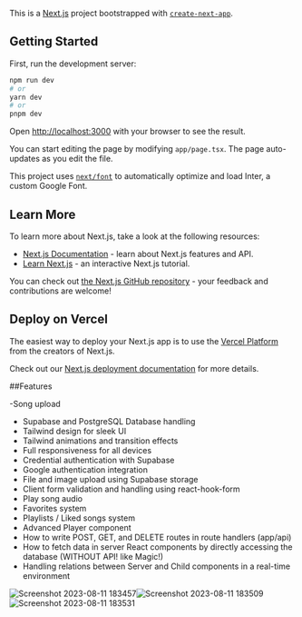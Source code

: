 This is a [Next.js](https://nextjs.org/) project bootstrapped with [`create-next-app`](https://github.com/vercel/next.js/tree/canary/packages/create-next-app).

## Getting Started

First, run the development server:

```bash
npm run dev
# or
yarn dev
# or
pnpm dev
```

Open [http://localhost:3000](http://localhost:3000) with your browser to see the result.

You can start editing the page by modifying `app/page.tsx`. The page auto-updates as you edit the file.

This project uses [`next/font`](https://nextjs.org/docs/basic-features/font-optimization) to automatically optimize and load Inter, a custom Google Font.

## Learn More

To learn more about Next.js, take a look at the following resources:

- [Next.js Documentation](https://nextjs.org/docs) - learn about Next.js features and API.
- [Learn Next.js](https://nextjs.org/learn) - an interactive Next.js tutorial.

You can check out [the Next.js GitHub repository](https://github.com/vercel/next.js/) - your feedback and contributions are welcome!

## Deploy on Vercel

The easiest way to deploy your Next.js app is to use the [Vercel Platform](https://vercel.com/new?utm_medium=default-template&filter=next.js&utm_source=create-next-app&utm_campaign=create-next-app-readme) from the creators of Next.js.

Check out our [Next.js deployment documentation](https://nextjs.org/docs/deployment) for more details.


##Features

-Song upload
- Supabase and PostgreSQL Database handling
- Tailwind design for sleek UI
- Tailwind animations and transition effects
- Full responsiveness for all devices
- Credential authentication with Supabase
- Google authentication integration
- File and image upload using Supabase storage
- Client form validation and handling using react-hook-form
- Play song audio
- Favorites system
- Playlists / Liked songs system
- Advanced Player component
- How to write POST, GET, and DELETE routes in route handlers (app/api)
- How to fetch data in server React components by directly accessing the database (WITHOUT API! like Magic!)
- Handling relations between Server and Child components in a real-time environment




![Screenshot 2023-08-11 183457](https://github.com/upesic1512/Full-Stack-Spotify/assets/108237723/228fb3bf-46f8-4f01-b53b-471d5d485ae2)![Screenshot 2023-08-11 183509](https://github.com/upesic1512/Full-Stack-Spotify/assets/108237723/10ee09c2-fc78-4a2e-83fc-38d63de0bc83)![Screenshot 2023-08-11 183531](https://github.com/upesic1512/Full-Stack-Spotify/assets/108237723/eefbc879-0417-40b5-a6b1-9c1724c92457)


